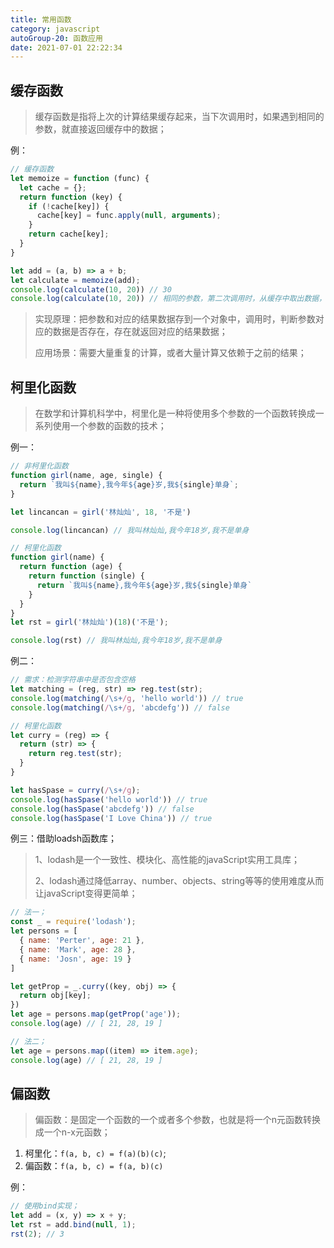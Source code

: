 ```yaml
---
title: 常用函数
category: javascript
autoGroup-20: 函数应用
date: 2021-07-01 22:22:34
---
```


## 缓存函数

> 缓存函数是指将上次的计算结果缓存起来，当下次调用时，如果遇到相同的参数，就直接返回缓存中的数据；

例：
```javaScript
// 缓存函数
let memoize = function (func) {
  let cache = {};
  return function (key) {
    if (!cache[key]) {
      cache[key] = func.apply(null, arguments);
    }
    return cache[key];
  }
}

let add = (a, b) => a + b;
let calculate = memoize(add);
console.log(calculate(10, 20)) // 30
console.log(calculate(10, 20)) // 相同的参数，第二次调用时，从缓存中取出数据，而非重新计算一次；
```
> 实现原理：把参数和对应的结果数据存到一个对象中，调用时，判断参数对应的数据是否存在，存在就返回对应的结果数据；
>
> 应用场景：需要大量重复的计算，或者大量计算又依赖于之前的结果；

## 柯里化函数

> 在数学和计算机科学中，柯里化是一种将使用多个参数的一个函数转换成一系列使用一个参数的函数的技术；

例一：

```javaScript
// 非柯里化函数
function girl(name, age, single) {
  return `我叫${name},我今年${age}岁,我${single}单身`;
}

let lincancan = girl('林灿灿', 18, '不是')

console.log(lincancan) // 我叫林灿灿,我今年18岁,我不是单身

// 柯里化函数
function girl(name) {
  return function (age) {
    return function (single) {
      return `我叫${name},我今年${age}岁,我${single}单身`
    }
  }
}
let rst = girl('林灿灿')(18)('不是');

console.log(rst) // 我叫林灿灿,我今年18岁,我不是单身
```

例二：

```javaScript
// 需求：检测字符串中是否包含空格
let matching = (reg, str) => reg.test(str);
console.log(matching(/\s+/g, 'hello world')) // true
console.log(matching(/\s+/g, 'abcdefg')) // false

// 柯里化函数
let curry = (reg) => {
  return (str) => {
    return reg.test(str);
  }
}

let hasSpase = curry(/\s+/g);
console.log(hasSpase('hello world')) // true
console.log(hasSpase('abcdefg')) // false
console.log(hasSpase('I Love China')) // true
```

例三：借助loadsh函数库；

> 1、lodash是一个一致性、模块化、高性能的javaScript实用工具库；
>
> 2、lodash通过降低array、number、objects、string等等的使用难度从而让javaScript变得更简单；

```javaScript
// 法一；
const _ = require('lodash');
let persons = [
  { name: 'Perter', age: 21 },
  { name: 'Mark', age: 28 },
  { name: 'Josn', age: 19 }
]

let getProp = _.curry((key, obj) => {
  return obj[key];
})
let age = persons.map(getProp('age'));
console.log(age) // [ 21, 28, 19 ]

// 法二；
let age = persons.map((item) => item.age);
console.log(age) // [ 21, 28, 19 ]
```

## 偏函数

> 偏函数：是固定一个函数的一个或者多个参数，也就是将一个n元函数转换成一个n-x元函数；

1. 柯里化：`f(a, b, c) = f(a)(b)(c)`;
2. 偏函数：`f(a, b, c) = f(a, b)(c)`

例：

```javaScript
// 使用bind实现；
let add = (x, y) => x + y;
let rst = add.bind(null, 1);
rst(2); // 3
```

